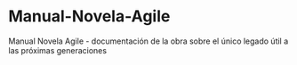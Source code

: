# Manual-Novela-Agile
Manual Novela Agile - documentación de la obra sobre el único legado útil a las próximas generaciones
